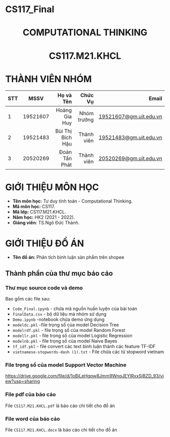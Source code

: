 # CS117_Final
<h1 align="center"><b>COMPUTATIONAL THINKING</b></h>
<h1 align="center"><b>CS117.M21.KHCL</b></h>

# THÀNH VIÊN NHÓM
| STT    | MSSV          | Họ và Tên              |Chức Vụ    | Email                   |
| ------ |:-------------:| ----------------------:|----------:|-------------------------:
| 1      | 19521607      | Hoàng Gia Huy          |Nhóm trưởng |19521607@gm.uit.edu.vn   |
| 2      | 19521483      | Bùi Thị Bích Hậu       |Thành viên  |19521483@gm.uit.edu.vn   |
| 3      | 20520269      | Đoàn Tấn Phát          |Thành viên  |20520269@gm.uit.edu.vn   |

# GIỚI THIỆU MÔN HỌC
* **Tên môn học:** Tư duy tính toán - Computational Thinking.
* **Mã môn học:** CS117.
* **Mã lớp:** CS117.M21.KHCL.
* **Năm học:** HK2 (2021 - 2022).
* **Giảng viên**: TS.Ngô Đức Thành.

# GIỚI THIỆU ĐỒ ÁN
* **Tên đồ án:** Phân tích bình luận sản phẩm trên shopee
## Thành phần của thư mục báo cáo
### Thư mục source code và demo
Bao gồm các file sau:
* `Code_Final.ipynb` - chứa mã nguồn huấn luyện của bài toán
* `FinalData.csv` - bộ dữ liệu mà nhóm sử dụng
* `Demo.ipynb` -notebook chứa demo ứng dụng
* `modeldc.pkl` -file trọng số của model Decision Tree
* `modelrdf.pkl` - file trọng số của model Random Forest
* `modellr.pkl` - file trọng số của model Logistic Regression
* `modelnb.pkl` - file trọng số của model Naive Bayes
* `tf_idf.pkl` - file convert các text bình luận thành các feature TF-IDF
* `vietnamese-stopwords-dash (1).txt` - File chứa các từ stopword vietnam
### File trọng số của model Support Vector Machine
https://drive.google.com/file/d/1oBiLeHgpw8Jmm9WnqJEYlRxxSjBZD_93/view?usp=sharing
### File pdf của báo cáo
File `CS117.M21.KHCL.pdf` là báo cáo chi tiết cho đồ án
### File word của báo cáo
File `CS117.M21.KHCL.docx` là báo cáo chi tiết cho đồ án
